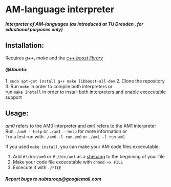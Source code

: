 AM-language interpreter
==============

<h5>Interpreter of AM-languages (as introduced at <i>TU Dresden</i> , for eductional purposes only)</h5>

<h2>Installation:</h2>
  Requires <i>g++</i>, <i>make</i> and the <a href="http://boost.org"><i>c++ boost library</i></a><br>
  <h4>@<i>Ubuntu</i>:</h4>
  1. <code>sudo apt-get install g++ make libboost-all-dev</code>
  2. Clone the repository
  3. Run <code>make</code> in order to compile both interpreters or <br>
  	run <code>make install</code> in order to install both interpreters and enable excecutable support

<h2>Usage:</h2>
  <i>am0</i> refers to the AM0 interpreter and <i>am1</i> refers to the AM1 interpreter<br>
  Run <code>./am0 --help</code> or <code>./am1 --help</code> for more information or<br>
  Try a test run with <code>./am0 -l run.am0</code> or <code>./am1 -l run.am1</code><br>
  
  If you used <code>make install</code>, you can make your AM-code files excecutable:
  1. Add <code>#!/bin/am0</code> or <code>#!/bin/am1</code> as a <a href="http://en.wikipedia.org/wiki/Shebang_(Unix)">shebang</a> to the beginning of your file
  2. Make your code file excecutable with <code>chmod +x FILE</code>
  3. Excecute it with <code>./FILE</code>

 <h5>Report bugs to nubtaroop@googlemail.com</h5>
